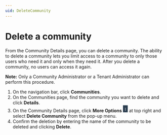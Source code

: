 ```yaml
---
uid: DeleteCommunity
---
```


# Delete a community

From the Community Details page, you can delete a community. The ability to delete a community lets you limit access to a community to only those users who need it and only when they need it. After you delete a community, no users can access it again.

**Note:** Only a Community Administrator or a Tenant Administrator can perform this procedure.

1. On the navigation bar, click **Communities**.
2. On the Communities page, find the community you want to delete and click **Details**.
3. On the Community Details page, click **More Options** ![More Options](..\images\MoreOptions.png "More Options") at top right and select **Delete Community** from the pop-up menu.
4. Confirm the deletion by entering the name of the community to be deleted and clicking **Delete**.
